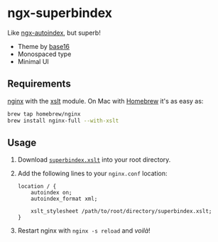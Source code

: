# ngx-superbindex

Like [ngx-autoindex](http://nginx.org/en/docs/http/ngx_http_autoindex_module.html), but superb!

* Theme by [base16](https://chriskempson.github.io/base16/#eighties)
* Monospaced type
* Minimal UI

## Requirements

[nginx](http://nginx.org/) with the [xslt](http://nginx.org/en/docs/http/ngx_http_xslt_module.html) module. On Mac with [Homebrew](http://brew.sh/) it's as easy as:

```bash
brew tap homebrew/nginx
brew install nginx-full --with-xslt
```

## Usage

1. Download [`superbindex.xslt`](https://github.com/gibatronic/ngx-superbindex/releases/download/v1.0.1/superbindex.xslt) into your root directory.

2. Add the following lines to your `nginx.conf` location:
   ```nginx
   location / {
       autoindex on;
       autoindex_format xml;

       xslt_stylesheet /path/to/root/directory/superbindex.xslt;
   }
   ```

3. Restart nginx with `nginx -s reload` and *voilà*!
